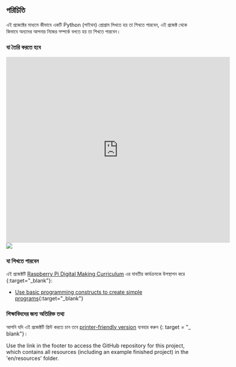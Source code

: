 ## পরিচিতি

এই প্রজেক্টের মাধ্যমে কীভাবে একটি Python (পাইথন) প্রোগ্রাম লিখতে হয় তা শিখতে পারবেন, এই প্রজেক্ট থেকে কিভাবে অন্যদের আপনার নিজের সম্পর্কে বলতে হয় তা শিখতে পারবেন।

### যা তৈরি করতে হবে

<div class="trinket">
  <iframe src="https://trinket.io/embed/python/a1f663ae0d?outputOnly=true&start=result" width="600" height="500" frameborder="0" marginwidth="0" marginheight="0" allowfullscreen>
  </iframe>
  <img src="images/me-final.png">
</div>

### যা শিখতে পারবেন

এই প্রজেক্টটি [Raspberry Pi Digital Making Curriculum](http://rpf.io/curriculum) এর যাবতীয় কার্যক্রমকে উপস্থাপন করে {:target="_blank"}:

+ [Use basic programming constructs to create simple programs](https://www.raspberrypi.org/curriculum/programming/creator){:target="_blank"}

### শিক্ষাবিদদের জন্য অতিরিক্ত তথ্য

আপনি যদি এই প্রজেক্টটি প্রিন্ট করতে চান তবে [printer-friendly version](https://projects.raspberrypi.org/en/projects/about-me/print) ব্যবহার করুন {: target = "_ blank"}।

Use the link in the footer to access the GitHub repository for this project, which contains all resources (including an example finished project) in the 'en/resources' folder.